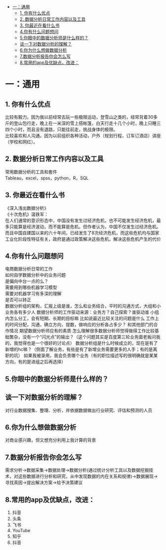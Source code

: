 <!-- TOC -->

- [一：通用](#一通用)
  - [1. 你有什么优点](#1-你有什么优点)
  - [2. 数据分析日常工作内容以及工具](#2-数据分析日常工作内容以及工具)
  - [3. 你最近在看什么书](#3-你最近在看什么书)
  - [4.你有什么问题想问](#4你有什么问题想问)
  - [5.你眼中的数据分析师是什么样的？](#5你眼中的数据分析师是什么样的)
  - [谈一下对数据分析的理解？](#谈一下对数据分析的理解)
  - [6.你为什么想做数据分析](#6你为什么想做数据分析)
  - [7.数据分析报告你会怎么写](#7数据分析报告你会怎么写)
  - [8.常用的app及优缺点，改进：](#8常用的app及优缺点改进)

<!-- /TOC -->
# 一：通用
## 1. 你有什么优点
比较有毅力。因为我以前经常去玩一些极限运动，登雪山之类的，经常背着30多斤的登山包行走，晚上在一米深的雪上搭帐篷，白天行走十几个小时，晚上只睡三四个小时，而且没有退路，只能往前走，挑战身体的极限。  
比较喜欢和人沟通。因为以前组织各种活动，户外（规划行程，订车订酒店）讲座（学校和网红）。
## 2. 数据分析日常工作内容以及工具
常用数据分析的工具和套件  
Tableau，excel，spss，python，R，SQL
## 3. 你最近在看什么书
《深入浅出数据分析》  
《十次危机》温铁军：  
在人们通常的意识形态中，中国没有发生过经济危机，也不可能发生经济危机，最多只能算是经济波动，而不能算是危机。但作者认为，中国不仅发生过经济危机。而且中国自建国以来的六十年间，已经发生了8次经济危机，而这些危机均与国家工业化阶段性特征有关，政府是通过政策解决这些危机，解决这些危机产生的代价
## 4.你有什么问题想问
电商数据分析日常的工作   
如何自学数据分析中的业务问题   
是偏向中台一点的么？   
需要用到哪些机器学习模型   
需要对机器学习有多深的理解   
是否可以转正   
数据分析组的架构，汇报上级是谁，怎么和业务结合，平时的沟通方式，大组和小业务各有多少人
数据分析师的工作驱动来源：业务方？自己探索？谁驱动谁
小组内怎么分工，会有短期、长期的目标嘛
比如说最近比较关注的问题是什么
工作上的时间分配，沟通，确立方向，提数，做响应的分析各占多少？
和其他部门的合作情况
期望数据分析师应有的素质
怎么理解很多数据分析师觉得做得工作比较基础繁杂，没有一个“闪光点”的输出？（这个问题其实是百度第三轮业务面老板问我的，我觉得也是一个很好的讨论点）
数据分析组是什么时候成立的，现在是有了新增的hc嘛？（侧面了解业务，有些是有了新增业务需要更多的人手；有的是离职的坑）
如果我被录用，我会负责哪个业务（有的职位描述写的很明确就是某某方向，有的是进组之后再选择）
## 5.你眼中的数据分析师是什么样的？
##   谈一下对数据分析的理解？  
对行业数据搜集、整理、分析，并依据数据做出行业研究、评估和预测的人员
## 6.你为什么想做数据分析
对商业感兴趣，但又想充分利用上我计算的背景
## 7.数据分析报告你会怎么写
需求分析->数据采集->数据处理->数据分析(通过统计分析工具以及数据挖掘技术，对这些数据进行分析和研究，从中发现数据的内在关系和规律)->数据展现->寻找真因->提出解决方案->给予决策建议
## 8.常用的app及优缺点，改进：
1.	抖音
2.	头条
3.	飞书
4.	YouTube
5.	知乎
6.	抖音